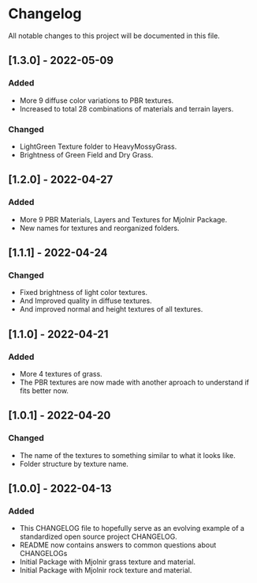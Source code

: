 # Changelog
All notable changes to this project will be documented in this file.

## [1.3.0] - 2022-05-09
### Added
- More 9 diffuse color variations to PBR textures.
- Increased to total 28 combinations of materials and terrain layers.
### Changed
- LightGreen Texture folder to HeavyMossyGrass.
- Brightness of Green Field and Dry Grass.

## [1.2.0] - 2022-04-27
### Added
- More 9 PBR Materials, Layers and Textures for Mjolnir Package.
- New names for textures and reorganized folders.

## [1.1.1] - 2022-04-24
### Changed
- Fixed brightness of light color textures.
- And Improved quality in diffuse textures.
- And improved normal and height textures of all textures.

## [1.1.0] - 2022-04-21
### Added
- More 4 textures of grass.
- The PBR textures are now made with another aproach to understand if fits better now.

## [1.0.1] - 2022-04-20
### Changed
- The name of the textures to something similar to what it looks like.
- Folder structure by texture name.

## [1.0.0] - 2022-04-13
### Added
- This CHANGELOG file to hopefully serve as an evolving example of a
  standardized open source project CHANGELOG.
- README now contains answers to common questions about CHANGELOGs
- Initial Package with Mjolnir grass texture and material.
- Initial Package with Mjolnir rock texture and material.
